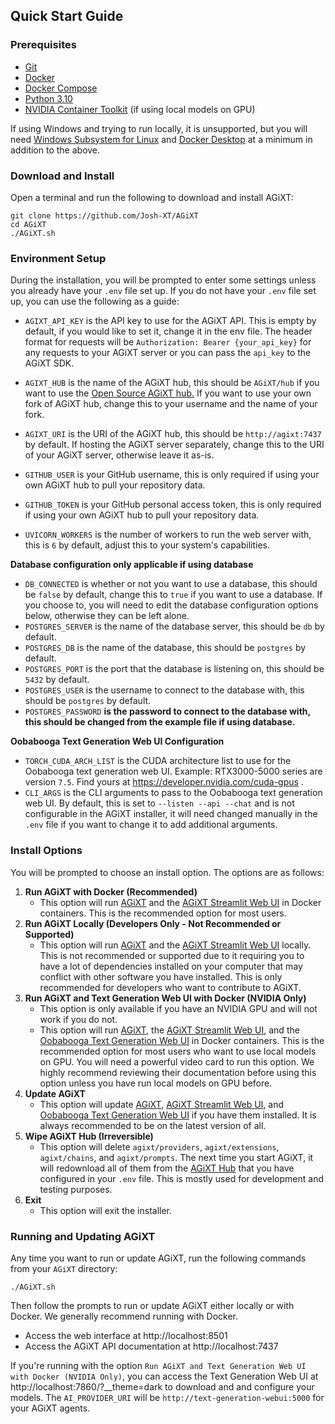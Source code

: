 ## Quick Start Guide

### Prerequisites
- [Git](https://git-scm.com/downloads)
- [Docker](https://docs.docker.com/get-docker/)
- [Docker Compose](https://docs.docker.com/compose/install/)
- [Python 3.10](https://www.python.org/downloads/)
- [NVIDIA Container Toolkit](https://docs.nvidia.com/datacenter/cloud-native/container-toolkit/latest/install-guide.html) (if using local models on GPU)

If using Windows and trying to run locally, it is unsupported, but you will need [Windows Subsystem for Linux](https://docs.microsoft.com/en-us/windows/wsl/install-win10) and [Docker Desktop](https://docs.docker.com/docker-for-windows/install/) at a minimum in addition to the above.
### Download and Install
Open a terminal and run the following to download and install AGiXT:

```
git clone https://github.com/Josh-XT/AGiXT
cd AGiXT
./AGiXT.sh
```

### Environment Setup
During the installation, you will be prompted to enter some settings unless you already have your `.env` file set up.  If you do not have your `.env` file set up, you can use the following as a guide:


- `AGIXT_API_KEY` is the API key to use for the AGiXT API.  This is empty by default, if you would like to set it, change it in the env file.  The header format for requests will be `Authorization: Bearer {your_api_key}` for any requests to your AGiXT server or you can pass the `api_key` to the AGiXT SDK.

- `AGIXT_HUB` is the name of the AGiXT hub, this should be `AGiXT/hub` if you want to use the [Open Source AGiXT hub.](https://github.com/AGiXT/hub) If you want to use your own fork of AGiXT hub, change this to your username and the name of your fork.

- `AGIXT_URI` is the URI of the AGiXT hub, this should be `http://agixt:7437` by default. If hosting the AGiXT server separately, change this to the URI of your AGiXT server, otherwise leave it as-is.
- `GITHUB_USER` is your GitHub username, this is only required if using your own AGiXT hub to pull your repository data.
- `GITHUB_TOKEN` is your GitHub personal access token, this is only required if using your own AGiXT hub to pull your repository data.
- `UVICORN_WORKERS` is the number of workers to run the web server with, this is `6` by default, adjust this to your system's capabilities.

**Database configuration only applicable if using database**
- `DB_CONNECTED` is whether or not you want to use a database, this should be `false` by default, change this to `true` if you want to use a database. If you choose to, you will need to edit the database configuration options below, otherwise they can be left alone.
- `POSTGRES_SERVER` is the name of the database server, this should be `db` by default.
- `POSTGRES_DB` is the name of the database, this should be `postgres` by default.
- `POSTGRES_PORT` is the port that the database is listening on, this should be `5432` by default.
- `POSTGRES_USER` is the username to connect to the database with, this should be `postgres` by default.
- `POSTGRES_PASSWORD` **is the password to connect to the database with, this should be changed from the example file if using database.**

**Oobabooga Text Generation Web UI Configuration**
- `TORCH_CUDA_ARCH_LIST` is the CUDA architecture list to use for the Oobabooga text generation web UI. Example: RTX3000-5000 series are version `7.5`. Find yours at https://developer.nvidia.com/cuda-gpus .
- `CLI_ARGS` is the CLI arguments to pass to the Oobabooga text generation web UI. By default, this is set to `--listen --api --chat` and is not configurable in the AGiXT installer, it will need changed manually in the `.env` file if you want to change it to add additional arguments.

### Install Options
You will be prompted to choose an install option.  The options are as follows:

1. **Run AGiXT with Docker (Recommended)**
    - This option will run [AGiXT](https://github.com/Josh-XT/AGiXT) and the [AGiXT Streamlit Web UI](https://github.com/AGiXT/streamlit) in Docker containers.  This is the recommended option for most users.
2. **Run AGiXT Locally (Developers Only - Not Recommended or Supported)**
    - This option will run [AGiXT](https://github.com/Josh-XT/AGiXT) and the [AGiXT Streamlit Web UI](https://github.com/AGiXT/streamlit) locally. This is not recommended or supported due to it requiring you to have a lot of dependencies installed on your computer that may conflict with other software you have installed. This is only recommended for developers who want to contribute to AGiXT.
3. **Run AGiXT and Text Generation Web UI with Docker (NVIDIA Only)**
    - This option is only available if you have an NVIDIA GPU and will not work if you do not.
    - This option will run [AGiXT](https://github.com/Josh-XT/AGiXT), the [AGiXT Streamlit Web UI](https://github.com/AGiXT/streamlit), and the [Oobabooga Text Generation Web UI](https://github.com/oobabooga/text-generation-webui) in Docker containers. This is the recommended option for most users who want to use local models on GPU. You will need a powerful video card to run this option. We highly recommend reviewing their documentation before using this option unless you have run local models on GPU before.
4. **Update AGiXT**
    - This option will update [AGiXT](https://github.com/Josh-XT/AGiXT), [AGiXT Streamlit Web UI](https://github.com/AGiXT/streamlit), and [Oobabooga Text Generation Web UI](https://github.com/oobabooga/text-generation-webui) if you have them installed.  It is always recommended to be on the latest version of all.
5. **Wipe AGiXT Hub (Irreversible)**
    - This option will delete `agixt/providers`, `agixt/extensions`, `agixt/chains`, and `agixt/prompts`. The next time you start AGiXT, it will redownload all of them from the [AGiXT Hub](https://github.com/AGiXT/hub) that you have configured in your `.env` file. This is mostly used for development and testing purposes.
6. **Exit**
    - This option will exit the installer.

### Running and Updating AGiXT
Any time you want to run or update AGiXT, run the following commands from your `AGiXT` directory:
```
./AGiXT.sh
```

Then follow the prompts to run or update AGiXT either locally or with Docker. We generally recommend running with Docker.

- Access the web interface at http://localhost:8501
- Access the AGiXT API documentation at http://localhost:7437

If you're running with the option `Run AGiXT and Text Generation Web UI with Docker (NVIDIA Only)`, you can access the Text Generation Web UI at http://localhost:7860/?__theme=dark to download and and configure your models. The `AI_PROVIDER_URI` will be `http://text-generation-webui:5000` for your AGiXT agents.